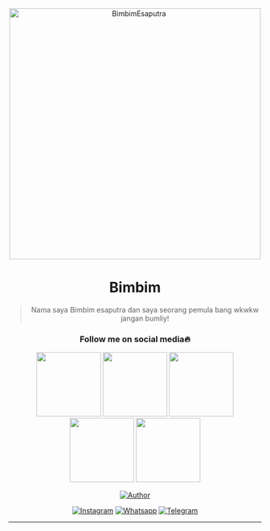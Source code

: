 <div align="center">
<img src="https://i.ibb.co/zNFw8vB/fb3b4184ea00.jpg" alt="BimbimEsaputra" width="500" />

# Bimbim

> Nama saya Bimbim esaputra dan saya seorang pemula bang wkwkw jangan bumliy!
>
>

<h3 align="center">Follow me on social media🔥</h3>
<p align="center">
  <a href="https://t.me/bimbimbee "><img src="https://i.ibb.co/SsKxY2Y/0edc41f3d45d.jpg" height="128" width="128" /></a>
  <a href="https://api.whatsapp.com/send?phone=62895416156376"><img src="https://i.ibb.co/dkg7n95/898306c0eb4d.jpg" height="128" width="128" /></a>
  <a href="https://www.instagram.com/bimbim_esaputra/"><img src="https://i.ibb.co/DzqnMmM/fbe0c781f8c2.jpg" height="128" width="128" /></a>
  <a href="https://www.facebook.com/saputra.bimbim"><img src="https://i.ibb.co/7WPP8hH/2397591784d3.jpg" height="128" width="128" /></a>
  <a href="https://github.com/Bimbim15"><img src="https://i.ibb.co/BPB3vnq/f45bdd5f8081.jpg" height="128" width="128" /></a>
</p>

<p align="center">
  <a href="https://github.com/Bimbim15"><img title="Author" src="https://img.shields.io/badge/Author-Bimbim-purple.svg?style=for-the-badge&logo=github" /></a>
</p>
<p align="center">
<a href="https://www.instagram.com/bimbim_esaputra/"><img title="Instagram" src="https://img.shields.io/badge/Instagram-Bim's-red.svg?style=for-the-badge&logo=instagram"></a>
<a href="https://api.whatsapp.com/send?phone=62895416156376"><img title="Whatsapp" src="https://img.shields.io/badge/Whatsapp-Bim's-green.svg?style=for-the-badge&logo=whatsapp"></a>
<a href="https://t.me/bimbimbee"><img title="Telegram" src="https://img.shields.io/badge/Telegram-Bim's-blue.svg?style=for-the-badge&logo=telegram"></a>
</p>
</div>
 
---


